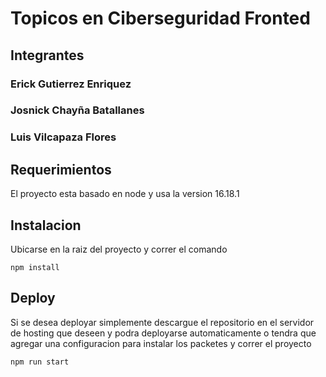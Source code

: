 # Topicos en Ciberseguridad Fronted
## Integrantes 
### Erick Gutierrez Enriquez
### Josnick Chayña Batallanes
### Luis Vilcapaza Flores

## Requerimientos
El proyecto esta basado en node y usa la version 16.18.1

## Instalacion
Ubicarse en la raiz del proyecto y correr el comando 
```
npm install
```

## Deploy
Si se desea deployar simplemente descargue el repositorio en el servidor de hosting que deseen y podra deployarse automaticamente o tendra que agregar una configuracion para instalar los packetes y correr el proyecto 
```
npm run start
```
